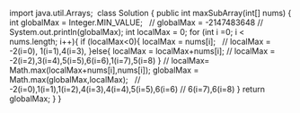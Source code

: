 import java.util.Arrays;
​
class Solution {
public int maxSubArray(int[] nums) {
int globalMax = Integer.MIN_VALUE;   // globalMax = -2147483648
// System.out.println(globalMax);
int localMax = 0;
for (int i =0; i < nums.length; i++){
if (localMax<0){
localMax =  nums[i];   // localMax = -2(i=0), 1(i=1),4(i=3),
}else{
localMax = localMax+nums[i]; // localMax = -2(i=2),3(i=4),5(i=5),6(i=6),1(i=7),5(i=8)
}
// localMax= Math.max(localMax+nums[i],nums[i]);
globalMax = Math.max(globalMax,localMax);   // -2(i=0),1(i=1),1(i=2),4(i=3),4(i=4),5(i=5),6(i=6)
//  6(i=7),6(i=8)
}
​
return globalMax;
}
}